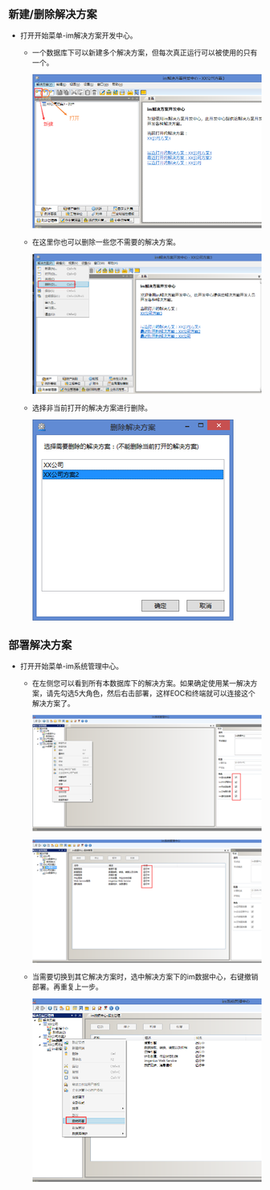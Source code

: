 
## 新建/删除解决方案

* 打开开始菜单-im解决方案开发中心。

  * 一个数据库下可以新建多个解决方案，但每次真正运行可以被使用的只有一个。

    ![1](/static/docimg/sdc.jpg)

  * 在这里你也可以删除一些您不需要的解决方案。

    ![1](/static/docimg/删除解决方案.jpg)

  * 选择非当前打开的解决方案进行删除。

    ![1](/static/docimg/删除解决方案2.png)

## 部署解决方案

* 打开开始菜单-im系统管理中心。
  * 在左侧您可以看到所有本数据库下的解决方案。如果确定使用某一解决方案，请先勾选5大角色，然后右击部署，这样EOC和终端就可以连接这个解决方案了。

    ![1](/static/docimg/部署.jpg)

    ![1](/static/docimg/部署成功.jpg)

  * 当需要切换到其它解决方案时，选中解决方案下的im数据中心，右键撤销部署。再重复上一步。

    ![1](/static/docimg/撤销部署.jpg)

